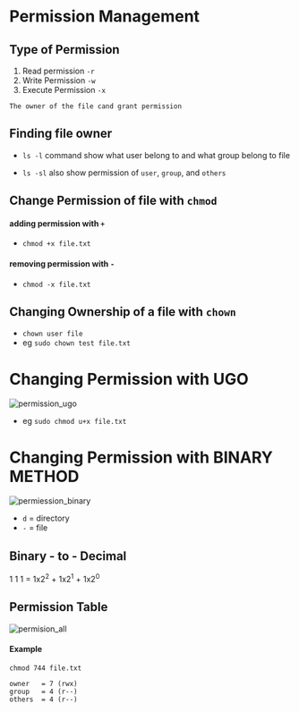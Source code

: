 # Permission Management

## Type of Permission

1. Read permission `-r`
2. Write Permission `-w`
3. Execute Permission `-x`

`The owner of the file cand grant permission`

## Finding file owner

- `ls -l` command show what user belong to and what group belong to file

- `ls -sl` also show permission of `user`, `group`, and `others`

## Change Permission of file with `chmod`

#### adding permission with `+`

- `chmod +x file.txt`

#### removing permission with `-`

- `chmod -x file.txt`

## Changing Ownership of a file with `chown`

- `chown user file`
- eg `sudo chown test file.txt`


# Changing Permission with UGO

![permission_ugo](../photo/permission_ugo.png)

- eg `sudo chmod u+x file.txt`


# Changing Permission with BINARY METHOD

![permiession_binary](../photo/permission.png)

- `d`   =   directory
- `-`   =   file

## Binary - to - Decimal

1 1 1 = 1x2<sup>2</sup> +  1x2<sup>1</sup> + 1x2<sup>0</sup>


## Permission Table

![permision_all](../photo/permission_all.png)




#### Example 

`chmod 744 file.txt`

```
owner   = 7 (rwx)  
group   = 4 (r--)
others  = 4 (r--)
```
